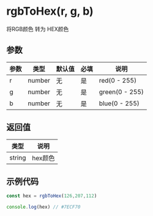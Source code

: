# rgbToHex(r, g, b)
将RGB颜色 转为 HEX颜色

## 参数
参数   | 类型   | 默认值 | 必填| 说明
---    | ---   | ---    | --- | ---
r | number | 无 | 是  | red(0 - 255)
g | number | 无 | 是  | green(0 - 255)
b | number | 无 | 是  | blue(0 - 255)


## 返回值
类型   |  说明
---    | ---
string | hex颜色


## 示例代码
```javascript
const hex = rgbToHex(126,207,112)

console.log(hex) // #7ECF70
```
